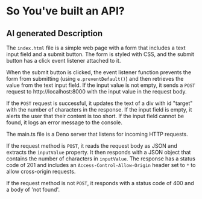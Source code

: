 # So You've built an API?

## AI generated Description

The `index.html` file is a simple web page with a form that includes a text input field and a submit button. The form is styled with CSS, and the submit button has a click event listener attached to it.

When the submit button is clicked, the event listener function prevents the form from submitting (using `e.preventDefault()`) and then retrieves the value from the text input field. If the input value is not empty, it sends a `POST` request to http://localhost:8000 with the input value in the request body.

If the `POST` request is successful, it updates the text of a div with id "target" with the number of characters in the response. If the input field is empty, it alerts the user that their content is too short. If the input field cannot be found, it logs an error message to the console.

The main.ts file is a Deno server that listens for incoming HTTP requests.

If the request method is `POST`, it reads the request body as JSON and extracts the `inputValue` property. It then responds with a JSON object that contains the number of characters in `inputValue`. The response has a status code of 201 and includes an `Access-Control-Allow-Origin` header set to `*` to allow cross-origin requests.

If the request method is not `POST`, it responds with a status code of 400 and a body of 'not found'.
